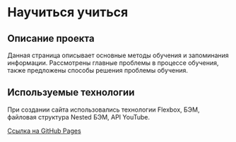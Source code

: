 # Научиться учиться

## Описание проекта
Данная страница описывает основные методы обучения и запоминания информации.
Рассмотрены главные проблемы в процессе обучения, также предложены способы  решения проблемы обучения.

## Используемые технологии
При создании сайта использовались технологии Flexbox, БЭМ, файловая  структура  Nested БЭМ, API YouTube.

[Ссылка на GitHub Pages](https://kolosdar.github.io/russian-travel)
